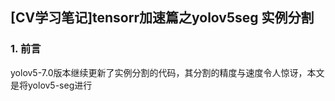 ## [CV学习笔记]tensorr加速篇之yolov5seg 实例分割
### 1. 前言
yolov5-7.0版本继续更新了实例分割的代码，其分割的精度与速度令人惊讶，本文是将yolov5-seg进行
